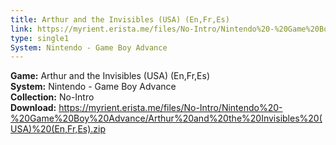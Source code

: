 ```yaml
---
title: Arthur and the Invisibles (USA) (En,Fr,Es)
link: https://myrient.erista.me/files/No-Intro/Nintendo%20-%20Game%20Boy%20Advance/Arthur%20and%20the%20Invisibles%20(USA)%20(En,Fr,Es).zip
type: single1
System: Nintendo - Game Boy Advance
---
```

<b>Game:</b> Arthur and the Invisibles (USA) (En,Fr,Es)<br>
<b>System:</b> Nintendo - Game Boy Advance<br>
<b>Collection:</b> No-Intro<br>
<b>Download:</b> https://myrient.erista.me/files/No-Intro/Nintendo%20-%20Game%20Boy%20Advance/Arthur%20and%20the%20Invisibles%20(USA)%20(En,Fr,Es).zip